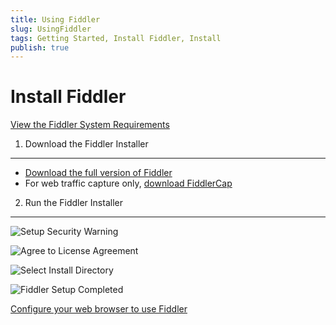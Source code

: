 ```yaml
---
title: Using Fiddler
slug: UsingFiddler
tags: Getting Started, Install Fiddler, Install
publish: true
---
```



Install Fiddler
===============

[View the Fiddler System Requirements][1]

1. Download the Fiddler Installer
---------------------------------

+  [Download the full version of Fiddler][1]
+  For web traffic capture only, [download FiddlerCap][2]


2. Run the Fiddler Installer
----------------------------

![Setup Security Warning][3]

![Agree to License Agreement][4]

![Select Install Directory][5]

![Fiddler Setup Completed][6]

[Configure your web browser to use Fiddler][7]

[1]: ../../../install
[2]: http://www.fiddlercap.com/FiddlerCap/
[3]: "../../images/ConfigureFiddler/SetupSecurityWarning.png"
[4]: "../../images/ConfigureFiddler/AgreetoLicenseAgreement.png"
[5]: "../../images/ConfigureFiddler/SelectInstallDirectory.png"
[6]: "../../images/ConfigureFiddler/FiddlerSetupCompleted.png"
[7]: ./ConfigureBrowser.md